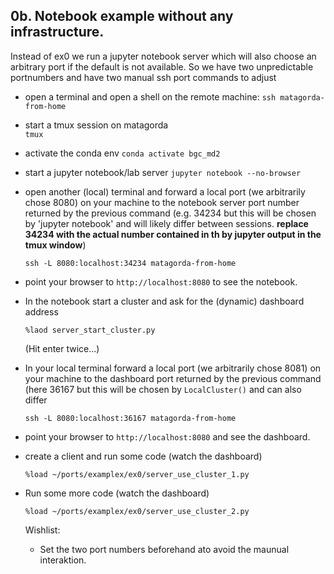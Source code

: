 
## 0b. Notebook example without any infrastructure.
Instead of ex0 we run a jupyter notebook server which will also choose an arbitrary port if the default is not available.
So we have two unpredictable portnumbers and have two manual ssh port commands to adjust

* open a terminal and open a shell on the remote machine:
  ```ssh matagorda-from-home```
* start a tmux session on matagorda  
  ``` tmux ```
* activate the conda env
  `conda activate bgc_md2`
* start a jupyter notebook/lab server 
  ```jupyter notebook --no-browser```
* open another (local) terminal 
  and forward a local port (we arbitrarily chose 8080)  on your machine to the 
  notebook server port number returned by  the previous command (e.g. 34234 but this will be
  chosen by 'jupyter notebook' and will likely differ between sessions. **replace 34234 with the actual number contained in th by jupyter output in the tmux window**)  
  ```
  ssh -L 8080:localhost:34234 matagorda-from-home
  ```

* point your browser to `http://localhost:8080` to see the notebook.

* In the notebook start a cluster and ask for the (dynamic) dashboard address
  ```ipython
  %laod server_start_cluster.py
  ```
  (Hit enter twice...)
* In your local terminal forward a local port (we arbitrarily chose 8081)  on your machine to the dashboard port returned by  the previous command (here 36167 but this will be chosen by `LocalCluster()` and can also differ 
  ```
  ssh -L 8080:localhost:36167 matagorda-from-home
  ```
* point your browser to `http://localhost:8080` and see the dashboard.

* create a client and run some code (watch the dashboard)
  ```ipython
  %load ~/ports/examplex/ex0/server_use_cluster_1.py
  ```
* Run some more code (watch the dashboard)
  ```ipython
  %load ~/ports/examplex/ex0/server_use_cluster_2.py
  ```

  Wishlist:
  * Set the two port numbers beforehand ato avoid the maunual interaktion.

